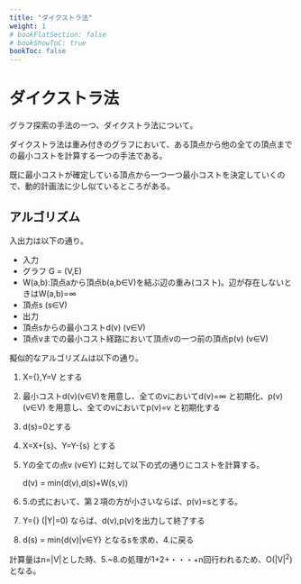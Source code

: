 ```yaml
---
title: "ダイクストラ法"
weight: 1
# bookFlatSection: false
# bookShowToC: true
bookToc: false
---
```


# ダイクストラ法

グラフ探索の手法の一つ、ダイクストラ法について。

ダイクストラ法は重み付きのグラフにおいて、ある頂点から他の全ての頂点までの最小コストを計算する一つの手法である。

既に最小コストが確定している頂点から一つ一つ最小コストを決定していくので、動的計画法に少し似ているところがある。

## アルゴリズム

入出力は以下の通り。

- 入力
 - グラフ G = (V,E)
 - W(a,b):頂点aから頂点b(a,b∈V)を結ぶ辺の重み(コスト)。辺が存在しないときはW(a,b)=∞
 - 頂点s (s∈V)
- 出力
 - 頂点sからの最小コストd(v) (v∈V)
 - 頂点vまでの最小コスト経路において頂点vの一つ前の頂点p(v) (v∈V)

擬似的なアルゴリズムは以下の通り。

1. X={},Y=V とする 
2. 最小コストd(v)(v∈V)を用意し、全てのvにおいてd(v)=∞ と初期化、p(v) (v∈V) を用意し、全てのvにおいてp(v)=v と初期化する
3. d(s)=0とする
4. X=X+{s}、Y=Y-{s} とする
5. Yの全ての点v (v∈Y) に対して以下の式の通りにコストを計算する。

    d(v) = min(d(v),d(s)+W(s,v))
6. 5.の式において、第２項の方が小さいならば、p(v)=sとする。
7. Y={} (|Y|=0) ならば、d(v),p(v)を出力して終了する
8. d(s) = min{d(v)|v∈Y} となるsを求め、4.に戻る

計算量はn=|V|とした時、5.~8.の処理が1+2+・・・+n回行われるため、O(|V|<sup>2</sup>)となる。
